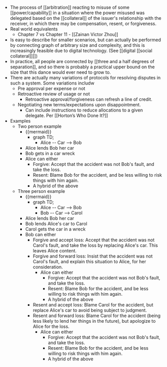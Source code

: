 - The process of [[arbitration]] reacting to misuse of some [[power/capability]] in a situation where the power misused was delegated based on the [[collateral]] of the issuer's relationship with the receiver, in which there may be compensation, resent, or forgiveness.
- Real world equivalents
    - Chapter 7 vs Chapter 11 - [[Zainan Victor Zhou]]
- Is easy to describe for smaller scenarios, but can actually be performed by connecting graph of arbitrary size and complexity, and this is increasingly feasible due to digital technology. (See [[digital [[social collateral]]]])
- In practice, all people are connected by [[three and a half degrees of separation]], and so there is probably a practical upper bound on the size that this dance would ever need to grow to.
- There are actually many variations of protocols for resolving disputes in such a system. Some variations includw
    - Pre approval per expense or not
    - Retroactive review of usage or not
        - Retroactive approval/forgiveness can refresh a line of credit.
    - Negotiating new terms/expectations upon disappointment.
        - Can include instructions to reduce allocations to a given delegate. Per [[Horton’s Who Done It?]]
- Examples
    - Two person example
        - {{mermaid}}
            - graph TD;
                - Alice -- Car --> Bob
        - Alice lends Bob her car
        - Bob gets in a car wreck
        - Alice can either
            - Forgive: Accept that the accident was not Bob's fault, and take the loss.
            - Resent: Blame Bob for the accident, and be less willing to risk things with him again.
            - A hybrid of the above
    - Three person example
        - {{mermaid}}
            - graph TD;
                - Alice -- Car --> Bob
                - Bob -- Car --> Carol
        - Alice lends Bob her car
        - Bob lends Alice's car to Carol
        - Carol gets the car in a wreck
        - Bob can either
            - Forgive and accept loss: Accept that the accident was not Carol's fault, and take the loss by replacing Alice's car. This leaves Alice content.
            - Forgive and forward loss: Insist that the accident was not Carol's fault, and explain this situation to Alice, for her consideration.
                - Alice can either
                    - Forgive: Accept that the accident was not Bob's fault, and take the loss.
                    - Resent: Blame Bob for the accident, and be less willing to risk things with him again.
                    - A hybrid of the above
            - Resent and accept loss: Blame Carol for the accident, but replace Alice's car to avoid being subject to judgment.
            - Resent and forward loss: Blame Carol for the accident (being less likely to lend her things in the future), but apologize to Alice for the loss.
                - Alice can either
                    - Forgive: Accept that the accident was not Bob's fault, and take the loss.
                    - Resent: Blame Bob for the accident, and be less willing to risk things with him again.
                    - A hybrid of the above
